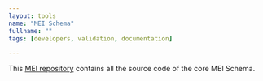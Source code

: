 ```yaml
---
layout: tools
name: "MEI Schema"
fullname: ""
tags: [developers, validation, documentation]

---
```


This [MEI repository](https://github.com/music-encoding/music-encoding) contains all the source code of the core MEI Schema.